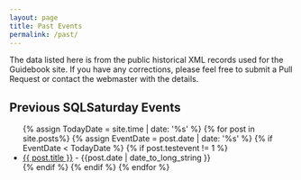 ```yaml
---
layout: page
title: Past Events
permalink: /past/
---
```


The data listed here is from the public historical XML records used for the Guidebook site. If you have any corrections, please feel free to submit a Pull Request or contact the webmaster with the details.

## Previous SQLSaturday Events

<ul>
  {% assign TodayDate = site.time | date: '%s' %}
  {% for post in site.posts%}
  {% assign EventDate = post.date | date: '%s' %}
  {% if EventDate < TodayDate %}
    {% if post.testevent != 1 %}
    <li>
        <a href="{{ post.url | absolute_url }}">{{ post.title }}</a> - {{post.date | date_to_long_string }}
      </li>
    {% endif %}
  {% endif %}
  {% endfor %}
  </ul>